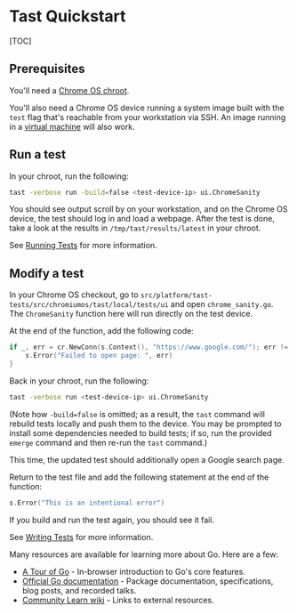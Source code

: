 # Tast Quickstart

[TOC]

## Prerequisites

You'll need a [Chrome OS chroot].

You'll also need a Chrome OS device running a system image built with the `test`
flag that's reachable from your workstation via SSH. An image running in a
[virtual machine] will also work.

## Run a test

In your chroot, run the following:

```sh
tast -verbose run -build=false <test-device-ip> ui.ChromeSanity
```

You should see output scroll by on your workstation, and on the Chrome OS
device, the test should log in and load a webpage. After the test is done, take
a look at the results in `/tmp/tast/results/latest` in your chroot.

See [Running Tests] for more information.

## Modify a test

In your Chrome OS checkout, go to
`src/platform/tast-tests/src/chromiumos/tast/local/tests/ui` and open
`chrome_sanity.go`. The `ChromeSanity` function here will run directly on the
test device.

At the end of the function, add the following code:

```go
if _, err = cr.NewConn(s.Context(), "https://www.google.com/"); err != nil {
	s.Error("Failed to open page: ", err)
}
```

Back in your chroot, run the following:

```sh
tast -verbose run <test-device-ip> ui.ChromeSanity
```

(Note how `-build=false` is omitted; as a result, the `tast` command will
rebuild tests locally and push them to the device. You may be prompted to
install some dependencies needed to build tests; if so, run the provided
`emerge` command and then re-run the `tast` command.)

This time, the updated test should additionally open a Google search page.

Return to the test file and add the following statement at the end of the
function:

```go
s.Error("This is an intentional error")
```

If you build and run the test again, you should see it fail.

See [Writing Tests] for more information.

Many resources are available for learning more about Go. Here are a few:

*   [A Tour of Go] - In-browser introduction to Go's core features.
*   [Official Go documentation] - Package documentation, specifications, blog
    posts, and recorded talks.
*   [Community Learn wiki] - Links to external resources.

[virtual machine]: https://www.chromium.org/chromium-os/how-tos-and-troubleshooting/running-chromeos-image-under-virtual-machines
[Chrome OS chroot]: http://www.chromium.org/chromium-os/quick-start-guide
[Running Tests]: running_tests.md
[Writing Tests]: writing_tests.md
[A Tour of Go]: https://tour.golang.org/
[Official Go documentation]: https://golang.org/doc/
[Community Learn wiki]: https://github.com/golang/go/wiki/Learn
